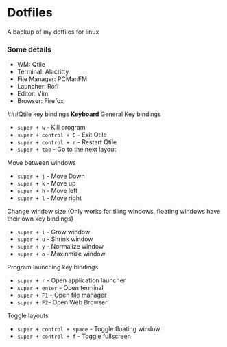 # Dotfiles
A backup of my dotfiles for linux

### Some details
* WM: Qtile
* Terminal: Alacritty
* File Manager: PCManFM
* Launcher: Rofi
* Editor: Vim
* Browser: Firefox

###Qtile key bindings
**Keyboard**
General Key bindings
* `super + w` - Kill program
* `super + control + 0` - Exit Qtile
* `super + control + r` - Restart Qtile
* `super + tab` - Go to the next layout

Move between windows
* `super + j` - Move Down
* `super + k` - Move up
* `super + h` - Move left
* `super + l` - Move right

Change window size (Only works for tiling windows, floating windows have their own key bindings)
* `super + i` - Grow window
* `super + u` - Shrink window
* `super + y` - Normalize window
* `super + o` - Maxinmize window

Program launching key bindings
* `super + r` - Open application launcher
* `super + enter` - Open terminal
* `super + F1` - Open file manager
* `super + F2`- Open Web Browser

Toggle layouts
* `super + control + space` - Toggle floating window
* `super + control + f` - Toggle fullscreen
